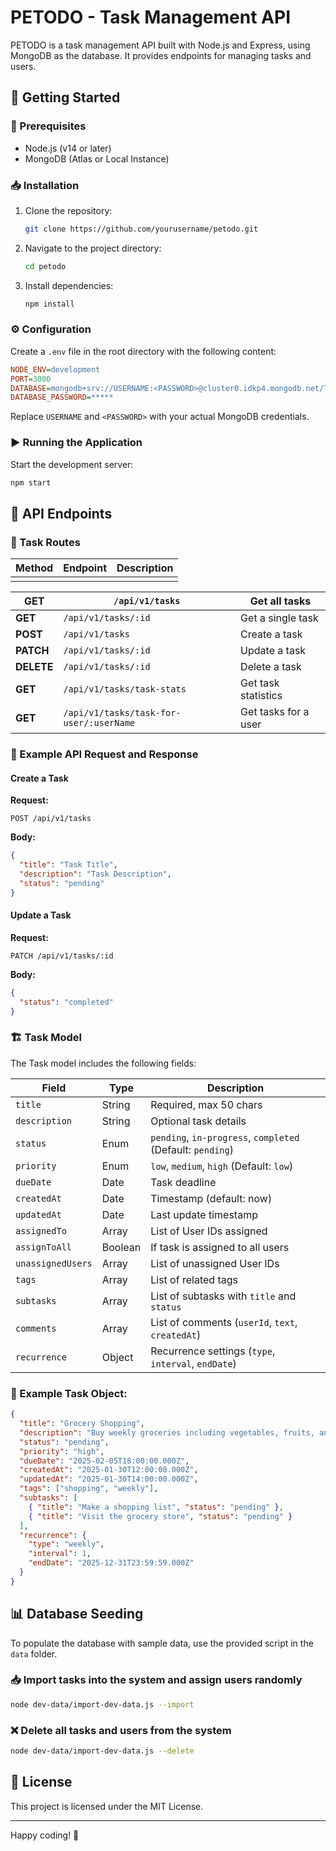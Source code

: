 # PETODO - Task Management API

PETODO is a task management API built with Node.js and Express, using MongoDB as the database. It provides endpoints for managing tasks and users.

## 🚀 Getting Started

### 📌 Prerequisites

- Node.js (v14 or later)
- MongoDB (Atlas or Local Instance)

### 📥 Installation

1. Clone the repository:
   ```sh
   git clone https://github.com/yourusername/petodo.git
   ```
2. Navigate to the project directory:
   ```sh
   cd petodo
   ```
3. Install dependencies:
   ```sh
   npm install
   ```

### ⚙️ Configuration

Create a `.env` file in the root directory with the following content:

```ini
NODE_ENV=development
PORT=3000
DATABASE=mongodb+srv://USERNAME:<PASSWORD>@cluster0.idkp4.mongodb.net/TODO?retryWrites=true
DATABASE_PASSWORD=*****
```

Replace `USERNAME` and `<PASSWORD>` with your actual MongoDB credentials.

### ▶️ Running the Application

Start the development server:

```sh
npm start
```

## 📡 API Endpoints

### 📝 Task Routes

| Method | Endpoint | Description |
| ------ | -------- | ----------- |
|        |          |             |

| **GET**    | `/api/v1/tasks`                         | Get all tasks        |
| ---------- | --------------------------------------- | -------------------- |
| **GET**    | `/api/v1/tasks/:id`                     | Get a single task    |
| **POST**   | `/api/v1/tasks`                         | Create a task        |
| **PATCH**  | `/api/v1/tasks/:id`                     | Update a task        |
| **DELETE** | `/api/v1/tasks/:id`                     | Delete a task        |
| **GET**    | `/api/v1/tasks/task-stats`              | Get task statistics  |
| **GET**    | `/api/v1/tasks/task-for-user/:userName` | Get tasks for a user |

### 📌 Example API Request and Response

#### Create a Task

**Request:**

```http
POST /api/v1/tasks
```

**Body:**

```json
{
  "title": "Task Title",
  "description": "Task Description",
  "status": "pending"
}
```

#### Update a Task

**Request:**

```http
PATCH /api/v1/tasks/:id
```

**Body:**

```json
{
  "status": "completed"
}
```

### 🏗 Task Model

The Task model includes the following fields:

| Field             | Type    | Description                                                |
| ----------------- | ------- | ---------------------------------------------------------- |
| `title`           | String  | Required, max 50 chars                                     |
| `description`     | String  | Optional task details                                      |
| `status`          | Enum    | `pending`, `in-progress`, `completed` (Default: `pending`) |
| `priority`        | Enum    | `low`, `medium`, `high` (Default: `low`)                   |
| `dueDate`         | Date    | Task deadline                                              |
| `createdAt`       | Date    | Timestamp (default: now)                                   |
| `updatedAt`       | Date    | Last update timestamp                                      |
| `assignedTo`      | Array   | List of User IDs assigned                                  |
| `assignToAll`     | Boolean | If task is assigned to all users                           |
| `unassignedUsers` | Array   | List of unassigned User IDs                                |
| `tags`            | Array   | List of related tags                                       |
| `subtasks`        | Array   | List of subtasks with `title` and `status`                 |
| `comments`        | Array   | List of comments (`userId`, `text`, `createdAt`)           |
| `recurrence`      | Object  | Recurrence settings (`type`, `interval`, `endDate`)        |

### 📝 Example Task Object:

```json
{
  "title": "Grocery Shopping",
  "description": "Buy weekly groceries including vegetables, fruits, and essentials.",
  "status": "pending",
  "priority": "high",
  "dueDate": "2025-02-05T18:00:00.000Z",
  "createdAt": "2025-01-30T12:00:00.000Z",
  "updatedAt": "2025-01-30T14:00:00.000Z",
  "tags": ["shopping", "weekly"],
  "subtasks": [
    { "title": "Make a shopping list", "status": "pending" },
    { "title": "Visit the grocery store", "status": "pending" }
  ],
  "recurrence": {
    "type": "weekly",
    "interval": 1,
    "endDate": "2025-12-31T23:59:59.000Z"
  }
}
```

## 📊 Database Seeding

To populate the database with sample data, use the provided script in the `data` folder.

### 📥 Import tasks into the system and assign users randomly

```sh
node dev-data/import-dev-data.js --import
```

### ❌ Delete all tasks and users from the system

```sh
node dev-data/import-dev-data.js --delete
```

## 📜 License

This project is licensed under the MIT License.

---

Happy coding! 🚀
